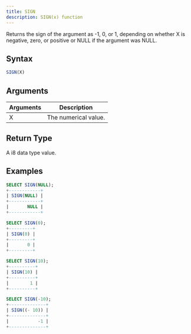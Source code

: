 ```yaml
---
title: SIGN
description: SIGN(x) function
---
```


Returns the sign of the argument as -1, 0, or 1, depending on whether X is negative, zero, or positive or NULL if the argument was NULL.

## Syntax

```sql
SIGN(X)
```

## Arguments

| Arguments   | Description |
| ----------- | ----------- |
| X | The numerical value. |

## Return Type

A i8 data type value.

## Examples

```sql
SELECT SIGN(NULL);
+------------+
| SIGN(NULL) |
+------------+
|       NULL |
+------------+

SELECT SIGN(0);
+---------+
| SIGN(0) |
+---------+
|       0 |
+---------+

SELECT SIGN(10);
+----------+
| SIGN(10) |
+----------+
|        1 |
+----------+

SELECT SIGN(-10);
+--------------+
| SIGN((- 10)) |
+--------------+
|           -1 |
+--------------+

```
